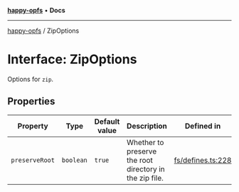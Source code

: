 [**happy-opfs**](../README.md) • **Docs**

***

[happy-opfs](../README.md) / ZipOptions

# Interface: ZipOptions

Options for `zip`.

## Properties

| Property | Type | Default value | Description | Defined in |
| ------ | ------ | ------ | ------ | ------ |
| `preserveRoot` | `boolean` | `true` | Whether to preserve the root directory in the zip file. | [fs/defines.ts:228](https://github.com/JiangJie/happy-opfs/blob/7bfec3b71684ddcf0fe3092672c66c9664776bcc/src/fs/defines.ts#L228) |
